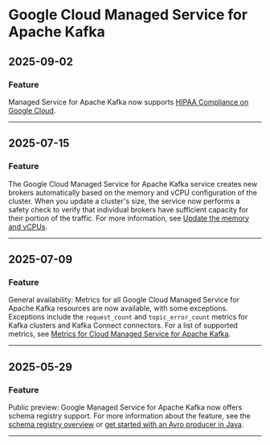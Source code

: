 # Google Cloud Managed Service for Apache Kafka

## 2025-09-02

### Feature

Managed Service for Apache Kafka now supports [HIPAA Compliance on Google Cloud](https://cloud.google.com/security/compliance/hipaa).

---
## 2025-07-15

### Feature

The Google Cloud Managed Service for Apache Kafka service creates new brokers automatically based on the memory and vCPU configuration of the cluster. When you update a cluster's size, the service now performs a safety check to verify that individual brokers have sufficient capacity for their portion of the traffic. For more information, see [Update the memory and vCPUs](https://cloud.google.com/managed-service-for-apache-kafka/docs/update-cluster#update-memory-vCPUs).

---
## 2025-07-09

### Feature

General availability: Metrics for all Google Cloud Managed Service for Apache Kafka resources are now available, with some exceptions. Exceptions include the `request_count` and `topic_error_count` metrics for Kafka clusters and Kafka Connect connectors. For a list of supported metrics, see [Metrics for Cloud Managed Service for Apache Kafka](https://cloud.google.com/monitoring/api/metrics_gcp#gcp-managedkafka).

---
## 2025-05-29

### Feature

Public preview: Google Managed Service for Apache Kafka now offers schema registry support. For more information about the feature, see the [schema registry overview](https://cloud.google.com/managed-service-for-apache-kafka/docs/schema-registry/schema-registry-overview) or [get started with an Avro producer in Java](https://cloud.google.com/managed-service-for-apache-kafka/docs/quickstart-avro).

---
